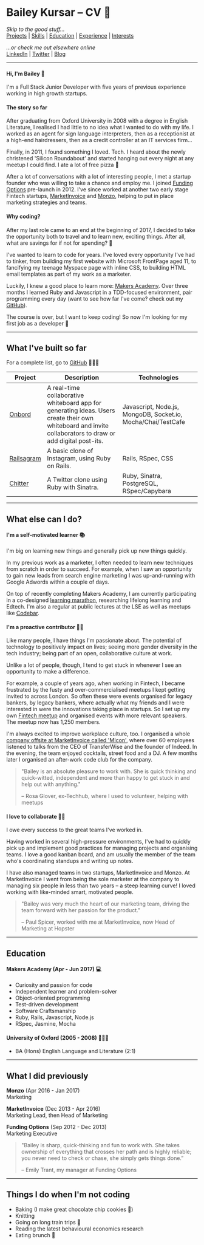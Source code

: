 # Bailey Kursar – CV 📝

_Skip to the good stuff..._  
[Projects](https://github.com/baileytalks/CV#what-ive-built-so-far) | [Skills](https://github.com/baileytalks/CV#what-else-can-i-do) | [Education](https://github.com/baileytalks/CV#education) | [Experience](https://github.com/baileytalks/CV#what-i-did-previously) | [Interests](https://github.com/baileytalks/CV#things-i-do-when-im-not-coding)

_...or check me out elsewhere online_  
[LinkedIn](https://www.linkedin.com/in/baileykursar) | [Twitter](https://twitter.com/baileytalks) | [Blog](https://dailybailey.co)

---

#### Hi, I'm Bailey 👋

I'm a Full Stack Junior Developer with five years of previous experience working in high growth startups.

#### The story so far

After graduating from Oxford University in 2008 with a degree in English Literature, I realised I had little to no idea what I wanted to do with my life. I worked as an agent for sign language interpreters, then as a receptionist at a high-end hairdressers, then as a credit controller at an IT services firm...

Finally, in 2011, I found something I loved. Tech. I heard about the newly christened 'Silicon Roundabout' and started hanging out every night at any meetup I could find. I ate a lot of free pizza 🍕

After a lot of conversations with a lot of interesting people, I met a startup founder who was willing to take a chance and employ me. I joined [Funding Options](https://www.fundingoptions.com/) pre-launch in 2012. I've since worked at another two early stage Fintech startups, [MarketInvoice](https://www.marketinvoice.com/) and [Monzo](https://monzo.com/), helping to put in place marketing strategies and teams.

#### Why coding?

After my last role came to an end at the beginning of 2017, I decided to take the opportunity both to travel and to learn new, exciting things. After all, what are savings for if not for spending? 💸

I've wanted to learn to code for years. I've loved every opportunity I've had to tinker, from building my first website with Microsoft FrontPage aged 11, to fancifying my teenage Myspace page with inline CSS, to building HTML email templates as part of my work as a marketer.

Luckily, I knew a good place to learn more: [Makers Academy](http://www.makersacademy.com/). Over three months I learned Ruby and Javascript in a TDD-focused environment, pair programming every day (want to see how far I've come? check out my [GitHub](https://github.com/baileytalks?tab=repositories)).

The course is over, but I want to keep coding! So now I'm looking for my first job as a developer 🤞

---

## What I've built so far

For a complete list, go to [GitHub](https://github.com/baileytalks?tab=repositories) 👩🏻‍💻

| Project   | Description | Technologies |
|---        |---         |---           |
| [Onbord](https://www.github.com/ilarne/team-whiteboard) | A real-time collaborative whiteboard app for generating ideas. Users create their own whiteboard and invite collaborators to draw or add digital post-its.  | Javascript, Node.js, MongoDB, Socket.io, Mocha/Chai/TestCafe |
|[Railsagram](https://github.com/baileytalks/instagram-challenge)| A basic clone of Instagram, using Ruby on Rails. | Rails, RSpec, CSS|
| [Chitter](https://github.com/baileytalks/chitter-challenge) | A Twitter clone using Ruby with Sinatra. | Ruby, Sinatra, PostgreSQL, RSpec/Capybara |

---

## What else can I do?

#### I'm a self-motivated learner 📚

I'm big on learning new things and generally pick up new things quickly.

In my previous work as a marketer, I often needed to learn new techniques from scratch in order to succeed. For example, when I saw an opportunity to gain new leads from search engine marketing I was up-and-running with Google Adwords within a couple of days.

On top of recently completing Makers Academy, I am currently participating in a co-designed [learning marathon](https://www.enrolyourself.com/), researching lifelong learning and Edtech. I'm also a regular at public lectures at the LSE as well as meetups like [Codebar](http://codebar.io/).

#### I'm a proactive contributor 🙋🏻

Like many people, I have things I'm passionate about. The potential of technology to positively impact on lives; seeing more gender diversity in the tech industry; being part of an open, collaborative culture at work.

Unlike a lot of people, though, I tend to get stuck in whenever I see an opportunity to make a difference.

For example, a couple of years ago, when working in Fintech, I became frustrated by the fusty and over-commercialised meetups I kept getting invited to across London. So often these were events organised for legacy bankers, by legacy bankers, where actually what my friends and I were interested in were the innovations taking place in startups. So I set up my own [Fintech meetup](http://meetup.com/youhadonefintechjob) and organised events with more relevant speakers. The meetup now has 1,250 members.

I'm always excited to improve workplace culture, too. I organised a whole [company offsite at MarketInvoice called 'MIcon'](https://www.youtube.com/watch?v=v9XPuitbjEk), where over 60 employees listened to talks from the CEO of TransferWise and the founder of Indeed. In the evening, the team enjoyed cocktails, street food and a DJ. A few months later I organised an after-work code club for the company.

> "Bailey is an absolute pleasure to work with. She is quick thinking and quick-witted, independent and more than happy to get stuck in and help out with anything."
>
>– Rosa Glover, ex-Techhub, where I used to volunteer, helping with meetups


#### I love to collaborate 👫👫

I owe every success to the great teams I've worked in.

Having worked in several high-pressure environments, I've had to quickly pick up and implement good practices for managing projects and organising teams. I love a good kanban board, and am usually the member of the team who's coordinating standups and writing up notes.

I have also managed teams in two startups, MarketInvoice and Monzo. At MarketInvoice I went from being the sole marketer at the company to managing six people in less than two years – a steep learning curve! I loved working with like-minded smart, motivated people.

> "Bailey was very much the heart of our marketing team, driving the team forward with her passion for the product."
>
>– Paul Spicer, worked with me at MarketInvoice, now Head of Marketing at Hopster

---

## Education

#### Makers Academy (Apr - Jun 2017) 💻

- Curiosity and passion for code
- Independent learner and problem-solver
- Object-oriented programming
- Test-driven development
- Software Craftsmanship
- Ruby, Rails, Javascript, Node.js
- RSpec, Jasmine, Mocha

#### University of Oxford (2005 - 2008) 👩🏻‍🎓

- BA (Hons) English Language and Literature (2:1)

---

## What I did previously

**Monzo** (Apr 2016 - Jan 2017)  
Marketing

**MarketInvoice** (Dec 2013 - Apr 2016)  
Marketing Lead, then Head of Marketing

**Funding Options** (Sep 2012 - Dec 2013)  
Marketing Executive

> "Bailey is sharp, quick-thinking and fun to work with. She takes ownership of everything that crosses her path and is highly reliable; you never need to check or chase, she simply gets things done.”
>
>– Emily Trant, my manager at Funding Options

---

## Things I do when I'm not coding

- Baking (I make great chocolate chip cookies 🍪)
- Knitting
- Going on long train trips 🚞
- Reading the latest behavioural economics research
- Eating brunch 🍳

